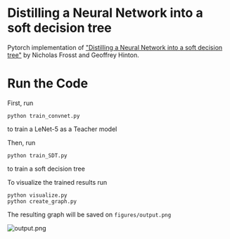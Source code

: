 # Distilling a Neural Network into a soft decision tree

Pytorch implementation of ["Distilling a Neural Network into a soft decision tree"](https://arxiv.org/abs/1711.09784) by Nicholas Frosst and Geoffrey Hinton.


# Run the Code

First, run
```
python train_convnet.py
```
to train a LeNet-5 as a Teacher model

Then, run
```
python train_SDT.py
```
to train a soft decision tree

To visualize the trained results run
```
python visualize.py
python create_graph.py
```
The resulting graph will be saved on `figures/output.png`


![output.png]("figures\output.png")